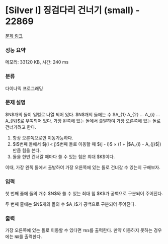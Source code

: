 # [Silver I] 징검다리 건너기 (small) - 22869 

[문제 링크](https://www.acmicpc.net/problem/22869) 

### 성능 요약

메모리: 33120 KB, 시간: 240 ms

### 분류

다이나믹 프로그래밍

### 문제 설명

<p>$N$개의 돌이 일렬로 나열 되어 있다. $N$개의 돌에는 수 $A_{1} A_{2} ... A_{i} ... A_{N}$로 부여되어 있다. 가장 왼쪽에 있는 돌에서 출발하여 가장 오른쪽에 있는 돌로 건너가려고 한다.</p>

<ol>
	<li>항상 오른쪽으로만 이동가능하다.</li>
	<li>$i$번째 돌에서 $j(i < j)$번째 돌로 이동할 때 $(j - i)$ × (1 + |$A_{i} - A_{j}$|) 만큼 힘을 쓴다.</li>
	<li>돌을 한번 건너갈 때마다 쓸 수 있는 힘은 최대 $K$이다.</li>
</ol>

<p>이때, 가장 왼쪽 돌에서 출발하여 가장 오른쪽에 있는 돌로 건너갈 수 있는지 구해보자.</p>

### 입력 

 <p>첫 번째 줄에 돌의 개수 $N$와 쓸 수 있는 최대 힘 $K$가 공백으로 구분되어 주어진다.</p>

<p>두 번째 줄에는 $N$개의 돌의 수 $A_i$가 공백으로 구분되어 주어진다.</p>

### 출력 

 <p>가장 오른쪽에 있는 돌로 이동할 수 있다면 <code>YES</code>를 출력한다. 만약 이동하지 못하는 경우에는 <code>NO</code>를 출력한다.</p>

